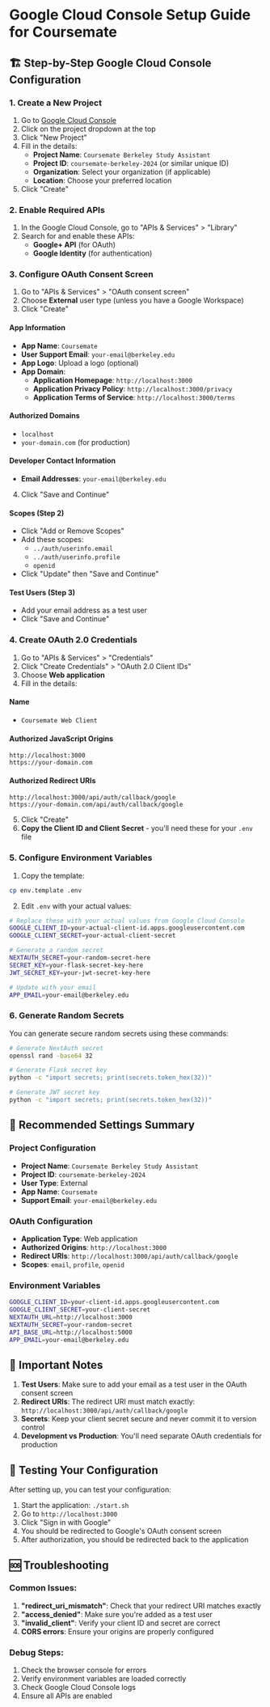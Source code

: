 # Google Cloud Console Setup Guide for Coursemate

## 🏗️ **Step-by-Step Google Cloud Console Configuration**

### 1. **Create a New Project**

1. Go to [Google Cloud Console](https://console.cloud.google.com/)
2. Click on the project dropdown at the top
3. Click "New Project"
4. Fill in the details:
   - **Project Name**: `Coursemate Berkeley Study Assistant`
   - **Project ID**: `coursemate-berkeley-2024` (or similar unique ID)
   - **Organization**: Select your organization (if applicable)
   - **Location**: Choose your preferred location
5. Click "Create"

### 2. **Enable Required APIs**

1. In the Google Cloud Console, go to "APIs & Services" > "Library"
2. Search for and enable these APIs:
   - **Google+ API** (for OAuth)
   - **Google Identity** (for authentication)

### 3. **Configure OAuth Consent Screen**

1. Go to "APIs & Services" > "OAuth consent screen"
2. Choose **External** user type (unless you have a Google Workspace)
3. Click "Create"

#### **App Information**
- **App Name**: `Coursemate`
- **User Support Email**: `your-email@berkeley.edu`
- **App Logo**: Upload a logo (optional)
- **App Domain**:
  - **Application Homepage**: `http://localhost:3000`
  - **Application Privacy Policy**: `http://localhost:3000/privacy`
  - **Application Terms of Service**: `http://localhost:3000/terms`

#### **Authorized Domains**
- `localhost`
- `your-domain.com` (for production)

#### **Developer Contact Information**
- **Email Addresses**: `your-email@berkeley.edu`

4. Click "Save and Continue"

#### **Scopes** (Step 2)
- Click "Add or Remove Scopes"
- Add these scopes:
  - `../auth/userinfo.email`
  - `../auth/userinfo.profile`
  - `openid`
- Click "Update" then "Save and Continue"

#### **Test Users** (Step 3)
- Add your email address as a test user
- Click "Save and Continue"

### 4. **Create OAuth 2.0 Credentials**

1. Go to "APIs & Services" > "Credentials"
2. Click "Create Credentials" > "OAuth 2.0 Client IDs"
3. Choose **Web application**
4. Fill in the details:

#### **Name**
- `Coursemate Web Client`

#### **Authorized JavaScript Origins**
```
http://localhost:3000
https://your-domain.com
```

#### **Authorized Redirect URIs**
```
http://localhost:3000/api/auth/callback/google
https://your-domain.com/api/auth/callback/google
```

5. Click "Create"
6. **Copy the Client ID and Client Secret** - you'll need these for your `.env` file

### 5. **Configure Environment Variables**

1. Copy the template:
```bash
cp env.template .env
```

2. Edit `.env` with your actual values:
```bash
# Replace these with your actual values from Google Cloud Console
GOOGLE_CLIENT_ID=your-actual-client-id.apps.googleusercontent.com
GOOGLE_CLIENT_SECRET=your-actual-client-secret

# Generate a random secret
NEXTAUTH_SECRET=your-random-secret-here
SECRET_KEY=your-flask-secret-key-here
JWT_SECRET_KEY=your-jwt-secret-key-here

# Update with your email
APP_EMAIL=your-email@berkeley.edu
```

### 6. **Generate Random Secrets**

You can generate secure random secrets using these commands:

```bash
# Generate NextAuth secret
openssl rand -base64 32

# Generate Flask secret key
python -c "import secrets; print(secrets.token_hex(32))"

# Generate JWT secret key
python -c "import secrets; print(secrets.token_hex(32))"
```

## 🔧 **Recommended Settings Summary**

### **Project Configuration**
- **Project Name**: `Coursemate Berkeley Study Assistant`
- **Project ID**: `coursemate-berkeley-2024`
- **User Type**: External
- **App Name**: `Coursemate`
- **Support Email**: `your-email@berkeley.edu`

### **OAuth Configuration**
- **Application Type**: Web application
- **Authorized Origins**: `http://localhost:3000`
- **Redirect URIs**: `http://localhost:3000/api/auth/callback/google`
- **Scopes**: `email`, `profile`, `openid`

### **Environment Variables**
```bash
GOOGLE_CLIENT_ID=your-client-id.apps.googleusercontent.com
GOOGLE_CLIENT_SECRET=your-client-secret
NEXTAUTH_URL=http://localhost:3000
NEXTAUTH_SECRET=your-random-secret
API_BASE_URL=http://localhost:5000
APP_EMAIL=your-email@berkeley.edu
```

## 🚨 **Important Notes**

1. **Test Users**: Make sure to add your email as a test user in the OAuth consent screen
2. **Redirect URIs**: The redirect URI must match exactly: `http://localhost:3000/api/auth/callback/google`
3. **Secrets**: Keep your client secret secure and never commit it to version control
4. **Development vs Production**: You'll need separate OAuth credentials for production

## 🧪 **Testing Your Configuration**

After setting up, you can test your configuration:

1. Start the application: `./start.sh`
2. Go to `http://localhost:3000`
3. Click "Sign in with Google"
4. You should be redirected to Google's OAuth consent screen
5. After authorization, you should be redirected back to the application

## 🆘 **Troubleshooting**

### Common Issues:
1. **"redirect_uri_mismatch"**: Check that your redirect URI matches exactly
2. **"access_denied"**: Make sure you're added as a test user
3. **"invalid_client"**: Verify your client ID and secret are correct
4. **CORS errors**: Ensure your origins are properly configured

### Debug Steps:
1. Check the browser console for errors
2. Verify environment variables are loaded correctly
3. Check Google Cloud Console logs
4. Ensure all APIs are enabled
